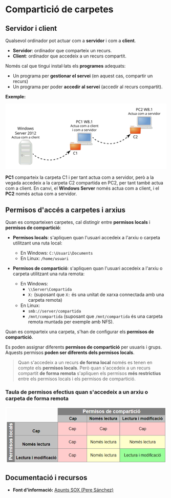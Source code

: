 # Compartició de carpetes 

## Servidor i client

Qualsevol ordinador pot actuar com a **servidor** i com a **client**.

* **Servidor**: ordinador que comparteix un recurs.
* **Client**: ordinador que accedeix a un recurs compartit.

Només cal que tingui instal·lats els **programes** adequats: 
  * Un programa per **gestionar el servei** (en aquest cas, compartir un recurs) 
  * Un programa per poder **accedir al servei** (accedir al recurs compartit).

**Exemple:**

![](/assets/uf3-ServidorClient.svg)

**PC1** comparteix la carpeta C1 i per tant actua com a servidor, però a la vegada accedeix a la carpeta C2 compartida en PC2, per tant també actua com a client.
En canvi, el **Windows Server** només actua com a client, i el **PC2** només actua com a servidor.

## Permisos d'accés a carpetes i arxius

Quan es comparteixen carpetes, cal distingir entre **permisos locals** i **permisos de compartició**:


* **Permisos locals**: s'apliquen quan l'usuari accedeix a l'arxiu o carpeta utilitzant una ruta local:
  * En Windows: `C:\Usuari\Documents`
  * En Linux: `/home/usuari`
  
  
* **Permisos de compartició**: s'apliquen quan l'usuari accedeix a l'arxiu o carpeta utilitzant una ruta remota:
  * En Windows: 
    * `\\Server\Compartida` 
    *  `X:` (suposant que `X:` és una unitat de xarxa connectada amb una carpeta remota)
  * En Linux: 
    * `smb://server/compartida` 
    * `/mnt/compartida` (suposant que  `/mnt/compartida` és una carpeta remota muntada per exemple amb NFS).

Quan es comparteix una carpeta, s'han de configurar els **permisos de compartició**.

Es poden assignar diferents **permisos de compartició** per usuaris i grups. Aquests permisos **poden ser diferents dels permisos locals**.

> Quan s'accedeix a un recurs **de forma local** només es tenen en compte els **permisos locals**.
> Però quan s'accedeix a un recurs compartit **de forma remota** s'apliquen els permisos **més restrictius** entre els permisos locals i els permisos de compartició.

### Taula de permisos efectius quan s'accedeix a un arxiu o carpeta de forma remota

![](/assets/uf3-taula-permisos-remots.PNG)

## Documentació i recursos

* **Font d'informació:** [Apunts SOX (Pere Sánchez)](http://moodlecf.sapalomera.cat/apunts/smx/sox/index.html?cap=183&ref=3021)





